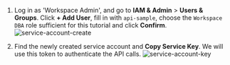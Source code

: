 1.  Log in as 'Workspace Admin', and go to **IAM & Admin** > **Users & Groups**. Click **+ Add User**, fill in with `api-sample`, choose the `Workspace DBA` role sufficient for this tutorial and click **Confirm**.
    ![service-account-create](/content/docs/tutorials/share/add-service-account.webp)

1.  Find the newly created service account and **Copy Service Key**. We will use this token to authenticate the API calls.
    ![service-account-key](/content/docs/tutorials/share/service-account-key.webp)
